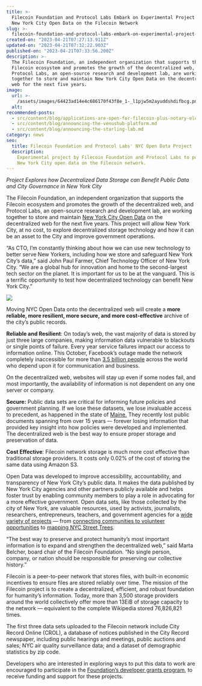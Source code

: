 ```yaml
---
title: >-
  Filecoin Foundation and Protocol Labs Embark on Experimental Project to put
  New York City Open Data on the Filecoin Network
slug: >-
  filecoin-foundation-and-protocol-labs-embark-on-experimental-project-to-put-new-york-city-open-data-on-the-filecoin-network
created-on: "2023-04-21T07:27:13.911Z"
updated-on: "2023-04-21T07:32:22.903Z"
published-on: "2023-04-21T07:33:56.200Z"
description: >-
  The Filecoin Foundation, an independent organization that supports the
  Filecoin ecosystem and promotes the growth of the decentralized web, and
  Protocol Labs, an open-source research and development lab, are working
  together to store and maintain New York City Open Data on the decentralized
  web for the next five years.
image:
  url: >-
    /assets/images/64423ad14e4c686170f43f8e_1-_l1pjw5m2ayuddshdifbcg.png
  alt:
recommended-posts:
  - src/content/blog/applications-are-open-for-filecoin-plus-notary-elections.md
  - src/content/blog/announcing-the-venushub-platform.md
  - src/content/blog/announcing-the-starling-lab.md
category: news
seo:
  title: Filecoin Foundation and Protocol Labs' NYC Open Data Project
  description:
    Experimental project by Filecoin Foundation and Protocol Labs to put
    New York City open data on the Filecoin network.
---
```


_Project Explores how Decentralized Data Storage can Benefit Public Data and City Governance in New York City_

The Filecoin Foundation, an independent organization that supports the Filecoin ecosystem and promotes the growth of the decentralized web, and Protocol Labs, an open-source research and development lab, are working together to store and maintain [New York City Open Data](https://opendata.cityofnewyork.us/) on the decentralized web for the next five years. This project will allow New York City, at no cost, to explore decentralized storage technology and how it can be an asset to the City and improve government operations.

“As CTO, I’m constantly thinking about how we can use new technology to better serve New Yorkers, including how we store and safeguard New York City’s data,” said John Paul Farmer, Chief Technology Officer of New York City. “We are a global hub for innovation and home to the second-largest tech sector on the planet. It is important for us to be at the vanguard. This is a terrific opportunity to test how decentralized technology can benefit New York City.”

![](/assets/images/643e68b986bdcbb36d14692e_1-eq3jsg4nmtxupatc2byjmw.png)

Moving NYC Open Data onto the decentralized web will create a **more reliable, more resilient, more secure, and more cost-effective** archive of the city’s public records.

**Reliable and Resilient**: On today’s web, the vast majority of data is stored by just three large companies, making information data vulnerable to blackouts or single points of failure. Every year service failures impact our access to information online. This October, Facebook’s outage made the network completely inaccessible for more than [3.5 billion people](https://www.nytimes.com/2021/10/04/technology/facebook-down.html) across the world who depend upon it for communication and business.

On the decentralized web, websites will stay up even if some nodes fail, and most importantly, the availability of information is not dependent on any one server or company.

**Secure:** Public data sets are critical for informing future policies and government planning. If we lose these datasets, we lose invaluable access to precedent, as happened in the state of [Maine.](https://www.pressherald.com/2018/12/30/huge-number-of-maine-public-records-have-likely-been-destroyed/) They recently lost public documents spanning from over 15 years –- forever losing information that provided key insight into how policies were developed and implemented. The decentralized web is the best way to ensure proper storage and preservation of data.

**Cost Effective**: Filecoin network storage is much more cost effective than traditional storage providers. It costs only 0.02% of the cost of storing the same data using Amazon S3.

Open Data was developed to improve accessibility, accountability, and transparency of New York City’s public data. It makes the data published by New York City agencies and other partners publicly available and helps foster trust by enabling community members to play a role in advocating for a more effective government. Open data sets, like those collected by the city of New York, are valuable resources, used by activists, journalists, researchers, entrepreneurs, teachers, and government agencies for a [wide variety of projects](https://opendata.cityofnewyork.us/projects/) — from [connecting communities to volunteer opportunities](https://opendata.cityofnewyork.us/projects/nyc-connector/) to [mapping NYC Street Trees](https://opendata.cityofnewyork.us/projects/an-interactive-visualization-of-nyc-street-trees-contest-winner/).

“The best way to preserve and protect humanity’s most important information is to expand and strengthen the decentralized web,” said Marta Belcher, board chair of the Filecoin Foundation. “No single person, company, or nation should be responsible for preserving our collective history.”

Filecoin is a peer-to-peer network that stores files, with built-in economic incentives to ensure files are stored reliably over time. The mission of the Filecoin project is to create a decentralized, efficient, and robust foundation for humanity’s information. Today, more than 3,500 storage providers around the world collectively offer more than 13EiB of storage capacity to the network — equivalent to the complete Wikipedia stored 76,826,821 times.

The first three data sets uploaded to the Filecoin network include City Record Online (CROL), a database of notices published in the City Record newspaper, including public hearings and meetings, public auctions and sales; NYC air quality surveillance data; and a dataset of demographic statistics by zip code.

Developers who are interested in exploring ways to put this data to work are encouraged to participate in the [Foundation’s developer grants program](https://github.com/filecoin-project/devgrants), to receive funding and support for these projects.
